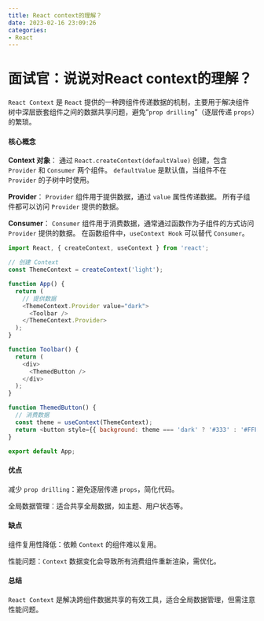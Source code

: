 ```yaml
---
title: React context的理解？
date: 2023-02-16 23:09:26
categories: 
- React
---
```


# 面试官：说说对React context的理解？


`React Context` 是 `React` 提供的一种跨组件传递数据的机制，主要用于解决组件树中深层嵌套组件之间的数据共享问题，避免“`prop drilling`”（逐层传递 `props`）的繁琐。



#### 核心概念

**Context 对象**：
通过 `React.createContext(defaultValue)` 创建，包含 `Provider` 和 `Consumer` 两个组件。
`defaultValue` 是默认值，当组件不在 `Provider` 的子树中时使用。


**Provider**：
`Provider` 组件用于提供数据，通过 `value` 属性传递数据。
所有子组件都可以访问 `Provider` 提供的数据。


**Consumer**：
`Consumer` 组件用于消费数据，通常通过函数作为子组件的方式访问 `Provider` 提供的数据。
在函数组件中，`useContext Hook` 可以替代 `Consumer`。

```js
import React, { createContext, useContext } from 'react';

// 创建 Context
const ThemeContext = createContext('light');

function App() {
  return (
    // 提供数据
    <ThemeContext.Provider value="dark">
      <Toolbar />
    </ThemeContext.Provider>
  );
}

function Toolbar() {
  return (
    <div>
      <ThemedButton />
    </div>
  );
}

function ThemedButton() {
  // 消费数据
  const theme = useContext(ThemeContext);
  return <button style={{ background: theme === 'dark' ? '#333' : '#FFF' }}>Themed Button</button>;
}

export default App;
```


#### 优点
减少 `prop drilling`：避免逐层传递 `props`，简化代码。

全局数据管理：适合共享全局数据，如主题、用户状态等。

#### 缺点
组件复用性降低：依赖 `Context` 的组件难以复用。

性能问题：`Context` 数据变化会导致所有消费组件重新渲染，需优化。

#### 总结
`React Context` 是解决跨组件数据共享的有效工具，适合全局数据管理，但需注意性能问题。
